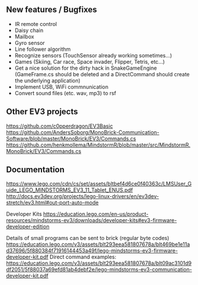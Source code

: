 New features / Bugfixes
-----------------------
- IR remote control
- Daisy chain
- Mailbox
- Gyro sensor
- Line follower algorithm
- Recognize sensors (TouchSensor already working sometimes...)
- Games (Skiing, Car race, Space invader, Flipper, Tetris, etc...)
- Get a nice solution for the dirty hack in SnakeGameEngine (GameFrame.cs should be deleted and a DirectCommand should create the underlying application)
- Implement USB, WiFi commnunication
- Convert sound files (etc. wav, mp3) to rsf

Other EV3 projects
------------------
https://github.com/c0pperdragon/EV3Basic
https://github.com/AndersSoborg/MonoBrick-Communication-Software/blob/master/MonoBrick/EV3/Commands.cs
https://github.com/henkmollema/MindstormR/blob/master/src/MindstormR.MonoBrick/EV3/Commands.cs

Documentation
-------------
https://www.lego.com/cdn/cs/set/assets/bltbef4d6ce0f40363c/LMSUser_Guide_LEGO_MINDSTORMS_EV3_11_Tablet_ENUS.pdf
http://docs.ev3dev.org/projects/lego-linux-drivers/en/ev3dev-stretch/ev3.html#out-port-auto-mode

Developer Kits
https://education.lego.com/en-us/product-resources/mindstorms-ev3/downloads/developer-kits#ev3-firmware-developer-edition

Details of small programs can be sent to brick (regular byte codes)
https://education.lego.com/v3/assets/blt293eea581807678a/blt469be1e11ad37696/5f880384f71916144453a49f/lego-mindstorms-ev3-firmware-developer-kit.pdf
Direct command examples:
https://education.lego.com/v3/assets/blt293eea581807678a/blt09ac3101d9df2051/5f88037a69efd81ab4debf2e/lego-mindstorms-ev3-communication-developer-kit.pdf